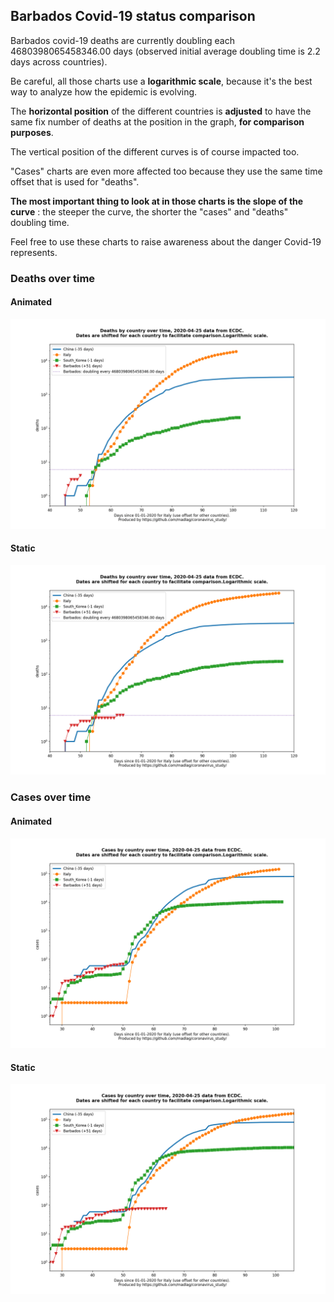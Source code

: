 ## Barbados Covid-19 status comparison 

Barbados covid-19 deaths are currently doubling each 4680398065458346.00 days (observed initial average doubling time is 2.2 days across countries).



Be careful, all those charts use a **logarithmic scale**, because it's the best way to analyze how the epidemic is evolving.
 
The **horizontal position** of the different countries is **adjusted** to have the same fix number of deaths at the position in the graph, **for comparison purposes**.

The vertical position of the different curves is of course impacted too.

"Cases" charts are even more affected too because they use the same time offset that is used for "deaths".

**The most important thing to look at in those charts is the slope of the curve** : the steeper the curve, the shorter the "cases" and "deaths" doubling time.

Feel free to use these charts to raise awareness about the danger Covid-19 represents. 


 
### Deaths over time
 
#### Animated
![Barbados covid-19 deaths animated chart](https://raw.githubusercontent.com/madlag/coronavirus_study/master/notebooks/graphs/2020-04-25/countries/Barbados/2020-04-25_Barbados_deaths.gif "Barbados covid-19 deaths animated chart")   
 
#### Static
![Barbados covid-19 deaths static chart](https://raw.githubusercontent.com/madlag/coronavirus_study/master/notebooks/graphs/2020-04-25/countries/Barbados/2020-04-25_Barbados_deaths.png "Barbados covid-19 deaths static chart")   

 
### Cases over time
 
#### Animated
![Barbados covid-19 cases animated chart](https://raw.githubusercontent.com/madlag/coronavirus_study/master/notebooks/graphs/2020-04-25/countries/Barbados/2020-04-25_Barbados_cases.gif "Barbados covid-19 cases animated chart")   
 
#### Static
![Barbados covid-19 cases static chart](https://raw.githubusercontent.com/madlag/coronavirus_study/master/notebooks/graphs/2020-04-25/countries/Barbados/2020-04-25_Barbados_cases.png "Barbados covid-19 cases static chart")   

